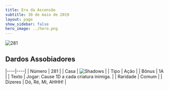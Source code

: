```yaml
---
title: Era da Ascensão
subtitle: 30 de maio de 2019
layout: page
show_sidebar: false
hero_image: ../hero.png
---
```


![281](https://cdn.keyforgegame.com/media/card_front/pt/435_281_V4265H7P8G32_pt.png)

## Dardos Assobiadores

|----|----|
| Número | 281 |
| Casa | ![Shadows](https://archonarcana.com/images/thumb/e/ee/Shadows.png/22px-Shadows.png "Sombras") |
| Tipo | Ação |
| Bônus | 1A |
| Texto | Jogar: Cause 1D a cada criatura inimiga. |
| Raridade | Comum |
| Dizeres | Dó, Ré, Mi, AHHH! |
